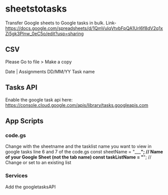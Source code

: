 # sheetstotasks
Transfer Google sheets to Google tasks in bulk.
Link- https://docs.google.com/spreadsheets/d/1QmVulqVtvbFpQA1UrI6f8dV2q1xZi5gk3Plnw_0eC5o/edit?usp=sharing

## CSV
Please Go to file > Make a copy

Date      | Assignments
DD/MM/YY    Task name

## Tasks API
Enable the google task api here: https://console.cloud.google.com/apis/library/tasks.googleapis.com

## App Scripts
### code.gs
Change with the sheetname and the tasklist name you want to view in google tasks
line 6 and 7 of the code.gs
  const sheetName = "_____________________"; // Name of your Google Sheet (not the tab name)
  const taskListName = "__________________"; // Change or set to an existing list
### Services
Add the googletasksAPI

